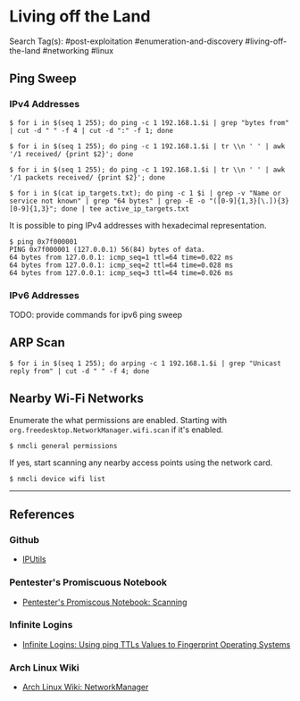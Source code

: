 # Living off the Land

Search Tag(s): #post-exploitation #enumeration-and-discovery #living-off-the-land #networking #linux

## Ping Sweep

### IPv4 Addresses

```
$ for i in $(seq 1 255); do ping -c 1 192.168.1.$i | grep "bytes from" | cut -d " " -f 4 | cut -d ":" -f 1; done

$ for i in $(seq 1 255); do ping -c 1 192.168.1.$i | tr \\n ' ' | awk '/1 received/ {print $2}'; done

$ for i in $(seq 1 255); do ping -c 1 192.168.1.$i | tr \\n ' ' | awk '/1 packets received/ {print $2}'; done
```

```
$ for i in $(cat ip_targets.txt); do ping -c 1 $i | grep -v "Name or service not known" | grep "64 bytes" | grep -E -o "([0-9]{1,3}[\.]){3}[0-9]{1,3}"; done | tee active_ip_targets.txt
```

It is possible to ping IPv4 addresses with hexadecimal representation.

```
$ ping 0x7f000001
PING 0x7f000001 (127.0.0.1) 56(84) bytes of data. 
64 bytes from 127.0.0.1: icmp_seq=1 ttl=64 time=0.022 ms 
64 bytes from 127.0.0.1: icmp_seq=2 ttl=64 time=0.028 ms 
64 bytes from 127.0.0.1: icmp_seq=3 ttl=64 time=0.026 ms
```

### IPv6 Addresses

TODO: provide commands for ipv6 ping sweep

## ARP Scan

```
$ for i in $(seq 1 255); do arping -c 1 192.168.1.$i | grep "Unicast reply from" | cut -d " " -f 4; done
```

## Nearby Wi-Fi Networks

Enumerate the what permissions are enabled. Starting with `org.freedesktop.NetworkManager.wifi.scan` if it's enabled.

```
$ nmcli general permissions
```

If yes, start scanning any nearby access points using the network card.

```
$ nmcli device wifi list
```

---
## References

### Github

- [IPUtils](https://github.com/iputils/iputils)

### Pentester's Promiscuous Notebook

- [Pentester's Promiscous Notebook: Scanning](https://ppn.snovvcrash.rocks/pentest/infrastructure/networks/scanning)

### Infinite Logins

- [Infinite Logins: Using ping TTLs Values to Fingerprint Operating Systems](https://infinitelogins.com/2020/12/12/using-ping-ttls-values-to-fingerprint-operating-systems/)

### Arch Linux Wiki

- [Arch Linux Wiki: NetworkManager](https://wiki.archlinux.org/title/NetworkManager)